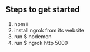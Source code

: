 ## Steps to get started
1. npm i
2. install ngrok from its website
3. run $ nodemon
4. run $ ngrok http 5000